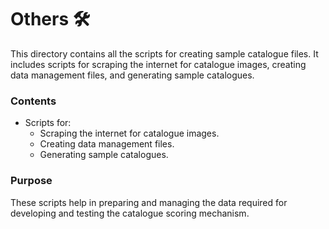 # Others 🛠️

This directory contains all the scripts for creating sample catalogue files. It includes scripts for scraping the internet for catalogue images, creating data management files, and generating sample catalogues.

### Contents

- Scripts for:
  - Scraping the internet for catalogue images.
  - Creating data management files.
  - Generating sample catalogues.

### Purpose

These scripts help in preparing and managing the data required for developing and testing the catalogue scoring mechanism.

